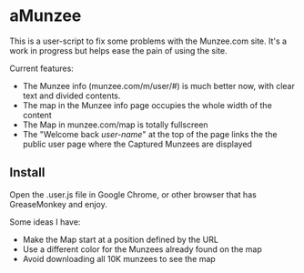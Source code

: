 # aMunzee #

This is a user-script to fix some problems with the Munzee.com site. It's a work in progress but helps ease the pain of using the site.

Current features:

* The Munzee info (munzee.com/m/user/#) is much better now, with clear text and divided contents.
* The map in the Munzee info page occupies the whole width of the content
* The Map in munzee.com/map is totally fullscreen
* The "Welcome back *user-name*" at the top of the page links the the public user page where the Captured Munzees are displayed


## Install ##

Open the .user.js file in Google Chrome, or other browser that has GreaseMonkey and enjoy.




Some ideas I have:

* Make the Map start at a position defined by the URL
* Use a different color for the Munzees already found on the map
* Avoid downloading all 10K munzees to see the map